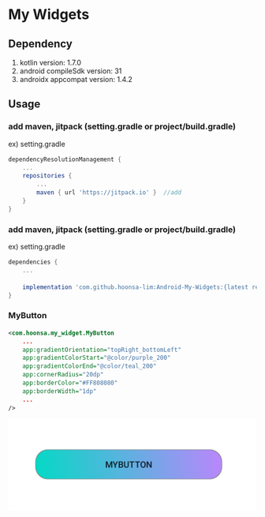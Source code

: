# My Widgets

## Dependency
1. kotlin version: 1.7.0
2. android compileSdk version: 31
3. androidx appcompat version: 1.4.2

## Usage
### add maven, jitpack (setting.gradle or project/build.gradle)
ex) setting.gradle
```groovy
dependencyResolutionManagement {
    ...
    repositories {
        ...
        maven { url 'https://jitpack.io' }  //add
    }
}
```
### add maven, jitpack (setting.gradle or project/build.gradle)
ex) setting.gradle
```groovy
dependencies {
    ...
    
    implementation 'com.github.hoonsa-lim:Android-My-Widgets:{latest release version}' //widget
}
```
### MyButton
```xml
<com.hoonsa.my_widget.MyButton
    ...
    app:gradientOrientation="topRight_bottomLeft"
    app:gradientColorStart="@color/purple_200"
    app:gradientColorEnd="@color/teal_200"
    app:cornerRadius="20dp"
    app:borderColor="#FF808080"
    app:borderWidth="1dp"
    ...
/>
```
![](my-button/my-button-screenshot.png)

